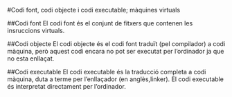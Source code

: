 #Codi font, codi objecte i codi executable; màquines virtuals

##Codi font
El codi font és el conjunt de fitxers que contenen les insruccions virtuals.

##Codi objecte
El codi objecte és el codi font traduït (pel compilador) a codi màquina, però aquest codi encara no pot ser executat per l’ordinador ja que no esta enllaçat.

##Codi executable
El codi executable és la traducció completa a codi màquina, duta a terme per l’enllaçador (en anglès,linker). El codi executable és interpretat directament per l’ordinador.
